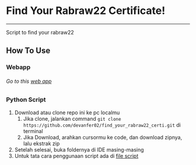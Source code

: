# Find Your Rabraw22 Certificate!
<hr>
Script to find your rabraw22

## How To Use 

### Webapp

###### Go to this [web app](https://devanfer02.github.io/find_your_rabraw22_certi)

### Python Script
1. Download atau clone repo ini ke pc localmu
    1. Jika clone, jalankan command ```git clone https://github.com/devanfer02/find_your_rabraw22_certi.git``` di terminal
    2. Jika Download, arahkan cursormu ke code, dan download zipnya, lalu ekstrak zip
2. Setelah selesai, buka foldernya di IDE masing-masing
3. Untuk tata cara penggunaan script ada di [file script](./search.ipynb)
